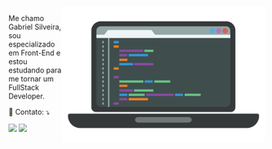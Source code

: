 <img src="kisspng-computer-programming-web-development-computer-soft-coder-5ac6d6012fdda4.9202230715229803531961.png" min-width="400px" max-width="400px" width="400px" align="right" alt="Computador iuriCode">

<p align="left"> 
  Me chamo Gabriel Silveira, sou especializado em Front-End e estou estudando para me tornar um FullStack Developer. 
</p>



<p align="left">
  💌 Contato: ⤵️
</p>

<p align="left">
  <a href="#" alt="Gmail">
  <img src="https://img.shields.io/badge/-Gmail-FF0000?style=flat-square&labelColor=FF0000&logo=gmail&logoColor=white&link="ramos.gsrc@gmail.com" /></a>

  <a href="linkedin.com/in/gabrielsilveiradev" alt="Linkedin">
  <img src="https://img.shields.io/badge/-Linkedin-0e76a8?style=flat-square&logo=Linkedin&logoColor=white&link="www.linkedin.com/in/gabrielsilveiradev" /></a>

</p>  

